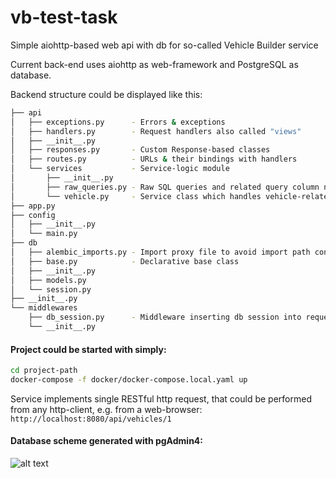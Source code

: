 # vb-test-task
Simple aiohttp-based web api with db for so-called Vehicle Builder service

Current back-end uses aiohttp as web-framework and PostgreSQL as database. 

Backend structure could be displayed like this: 

```bash
├── api
│   ├── exceptions.py      - Errors & exceptions
│   ├── handlers.py        - Request handlers also called "views"
│   ├── __init__.py
│   ├── responses.py       - Custom Response-based classes 
│   ├── routes.py          - URLs & their bindings with handlers
│   └── services           - Service-logic module
│       ├── __init__.py
│       ├── raw_queries.py - Raw SQL queries and related query column names
│       └── vehicle.py     - Service class which handles vehicle-related requests
├── app.py
├── config
│   ├── __init__.py
│   └── main.py
├── db
│   ├── alembic_imports.py - Import proxy file to avoid import path conflicts
│   ├── base.py            - Declarative base class
│   ├── __init__.py
│   ├── models.py
│   └── session.py
├── __init__.py
└── middlewares
    ├── db_session.py      - Middleware inserting db session into requests
    └── __init__.py
```

#### Project could be started with simply:
```bash
cd project-path
docker-compose -f docker/docker-compose.local.yaml up
```

Service implements single RESTful http request, that could be performed from any http-client, e.g. from a web-browser:
```http://localhost:8080/api/vehicles/1```

#### Database scheme generated with pgAdmin4:
![alt text](https://github.com/toshamuravei/vb-test-task/blob/main/db_scheme.png)
